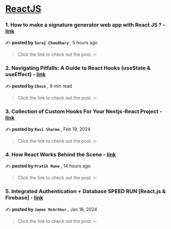 
<h1><a href=https://medium.com/tag/reactjs/recommended target="_blank" rel="noopener noreferrer">ReactJS</a></h1>
<h3>1. How to make a signature generator web app with React JS ? - <a href=https://medium.com/@surajchaudhary0707/how-to-make-a-signature-generator-web-app-with-react-js-db8e77f18782?source=tag_recommended_feed---------0-84----------reactjs----------729fd3dd_5cca_4c52_b2ce_399444bd71ad------- target="_blank" rel="noopener noreferrer">link</a></h3>

✍️ **posted by `Suraj Chaudhary`** <date> , 5 hours ago</date>

<blockquote>Click the link to check out the post. ⌲</blockquote>

<h3>2. Navigating Pitfalls: A Guide to React Hooks (useState & useEffect) - <a href=https://medium.com/@Choco23/navigating-pitfalls-a-guide-to-react-hooks-usestate-useeffect-2aa2d1eca746?source=tag_recommended_feed---------1-107----------reactjs----------729fd3dd_5cca_4c52_b2ce_399444bd71ad------- target="_blank" rel="noopener noreferrer">link</a></h3>

✍️ **posted by `Choco`** <date> , 9 min read</date>

<blockquote>Click the link to check out the post. ⌲</blockquote>

<h3>3. Collection of Custom Hooks For Your Nextjs-React Project - <a href=https://medium.com/javascript-in-plain-english/collection-of-custom-hooks-for-your-nextjs-react-project-1779379e6f4a?source=tag_recommended_feed---------2-85----------reactjs----------729fd3dd_5cca_4c52_b2ce_399444bd71ad------- target="_blank" rel="noopener noreferrer">link</a></h3>

✍️ **posted by `Ravi Sharma`** <date> , Feb 19, 2024</date>

<blockquote>Click the link to check out the post. ⌲</blockquote>

<h3>4. How React Works Behind the Scene - <a href=https://medium.com/@Pratik_Mane_9/how-react-work-behind-the-scene-6d00f6c1e88a?source=tag_recommended_feed---------3-84----------reactjs----------729fd3dd_5cca_4c52_b2ce_399444bd71ad------- target="_blank" rel="noopener noreferrer">link</a></h3>

✍️ **posted by `Pratik Mane`** <date> , 14 hours ago</date>

<blockquote>Click the link to check out the post. ⌲</blockquote>

<h3>5. Integrated Authentication + Database SPEED RUN [React.js & Firebase] - <a href=https://medium.com/dev-genius/integrated-authentication-database-speed-run-react-js-firebase-39f577d28666?source=tag_recommended_feed---------4-107----------reactjs----------729fd3dd_5cca_4c52_b2ce_399444bd71ad------- target="_blank" rel="noopener noreferrer">link</a></h3>

✍️ **posted by `James McArthur`** <date> , Jan 16, 2024</date>

<blockquote>Click the link to check out the post. ⌲</blockquote>

